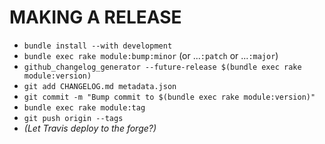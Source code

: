 # MAKING A RELEASE

* `bundle install --with development`
* `bundle exec rake module:bump:minor` (or ...`:patch` or ...`:major`)
* `github_changelog_generator --future-release $(bundle exec rake module:version)`
* `git add CHANGELOG.md metadata.json`
* `git commit -m "Bump commit to $(bundle exec rake module:version)"`
* `bundle exec rake module:tag`
* `git push origin --tags`
* _(Let Travis deploy to the forge?)_
